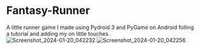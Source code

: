 # Fantasy-Runner
A little runner game I made using Pydroid 3 and PyGame on Android folling a tutorial and adding my on little touches.
![Screenshot_2024-01-20_042232](https://github.com/brandonendall/Fantasy-Runner/assets/95461988/06ed91af-1025-4f1d-9c5f-3334650dc89d)
![Screenshot_2024-01-20_042256](https://github.com/brandonendall/Fantasy-Runner/assets/95461988/d44003be-a1e2-4397-b269-076cf865831e)
